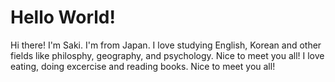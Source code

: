 # Hello World!

Hi there! I'm Saki. I'm from Japan. I love studying English, Korean and other fields like philosphy, geography, and psychology. Nice to meet you all! I love eating, doing excercise and reading books. Nice to meet you all!
